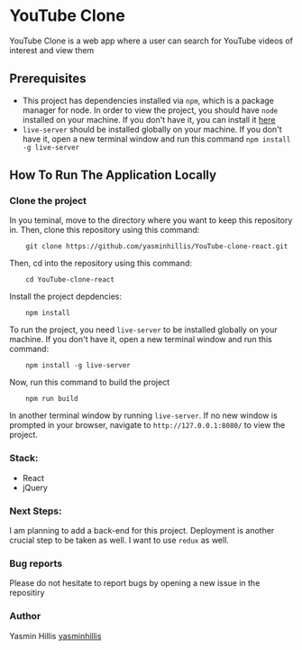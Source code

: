 # YouTube Clone

YouTube Clone is a web app where a user can search for YouTube videos of interest and view them


## Prerequisites

- This project has dependencies installed via `npm`, which is a package manager for node. In order to view the project, you should have `node` installed on your machine. If you don't have it, you can install it [here](https://nodejs.org/en/)
- `live-server` should be installed globally on your machine. If you don't have it, open a new terminal window and run this command `npm install -g live-server`


## How To Run The Application Locally

### Clone the project
In you teminal, move to the directory where you want to keep this repository in. Then, clone this repository using this command:

        git clone https://github.com/yasminhillis/YouTube-clone-react.git


Then, cd into the repository using this command:

        cd YouTube-clone-react

Install the project depdencies:

        npm install

To run the project, you need `live-server` to be installed globally on your machine. If you don't have it, open a new terminal window and run this command:

        npm install -g live-server

Now, run this command to build the project

        npm run build

In another terminal window by running `live-server`. If no new window is prompted in your browser, navigate to `http://127.0.0.1:8080/` to view the project.

### Stack:

- React 
- jQuery

### Next Steps:

I am planning to add a back-end for this project. Deployment is another crucial step to be taken as well. I want to use `redux` as well.


### Bug reports

Please do not hesitate to report bugs by opening a new issue in the repositiry


### Author

Yasmin Hillis [yasminhillis](https://github.com/yasminhillis)
